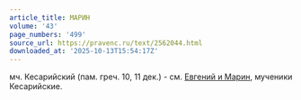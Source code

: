 ```yaml
---
article_title: МАРИН
volume: '43'
page_numbers: '499'
source_url: https://pravenc.ru/text/2562044.html
downloaded_at: '2025-10-13T15:54:17Z'
---
```


мч. Кесарийский (пам. греч. 10, 11 дек.) - см. [Евгений и Марин](<https://pravenc.ru/text/Евгений и Марин.html>), мученики Кесарийские.

